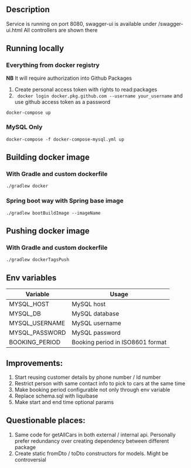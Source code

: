 ## Description
Service is running on port 8080, swagger-ui is available under /swagger-ui.html
All controllers are shown there  

## Running locally
### Everything from docker registry
**NB** It will require authorization into Github Packages
1. Create personal access token with rights to read:packages
2. ``` docker login docker.pkg.github.com --username your_username``` and use github access token as a password
```
docker-compose up
```
### MySQL Only
```
docker-compose -f docker-compose-mysql.yml up
```

## Building docker image
### With Gradle and custom dockerfile
```
./gradlew docker
```
### Spring boot way with Spring base image
```
./gradlew bootBuildImage --imageName 
```

## Pushing docker image
### With Gradle and custom dockerfile
```
./gradlew dockerTagsPush
```


## Env variables
|Variable   | Usage  |
|---|---|
| MYSQL_HOST  |  MySQL host  | 
| MYSQL_DB  | MySQL database  |
| MYSQL_USERNAME |MySQL username   |
| MYSQL_PASSWORD  | MySQL password  |
| BOOKING_PERIOD | Booking period in ISO8601 format   |


## Improvements:
1. Start reusing customer details by phone number / Id number
2. Restrict person with same contact info to pick to cars at the same time
3. Make booking period configurable not only through env variable
4. Replace schema.sql with liquibase 
5. Make start and end time optional params
## Questionable places:
1. Same code for getAllCars in both external / internal api. Personally prefer redundancy over creating dependency between different package
2. Create static fromDto / toDto constructors for models. Might be controversial  
